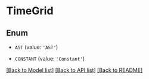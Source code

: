 # TimeGrid


## Enum

* `AST` (value: `'AST'`)

* `CONSTANT` (value: `'Constant'`)

[[Back to Model list]](../README.md#documentation-for-models) [[Back to API list]](../README.md#documentation-for-api-endpoints) [[Back to README]](../README.md)


